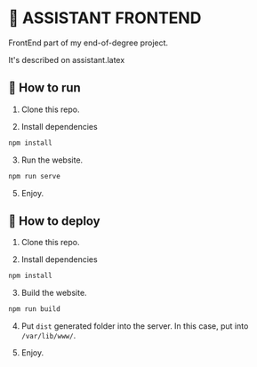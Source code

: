 # 🧠 ASSISTANT FRONTEND

FrontEnd part of my end-of-degree project.

It's described on assistant.latex

## 🔨 How to run

1. Clone this repo.

2. Install dependencies

```zsh
npm install
```

3. Run the website.

``` zsh
npm run serve
```

5. Enjoy.

## 🚀 How to deploy

1. Clone this repo.

2. Install dependencies

```zsh
npm install
```

3. Build the website.

``` zsh
npm run build
```

4. Put `dist` generated folder into the server. In this case, put into `/var/lib/www/`.

5. Enjoy.
